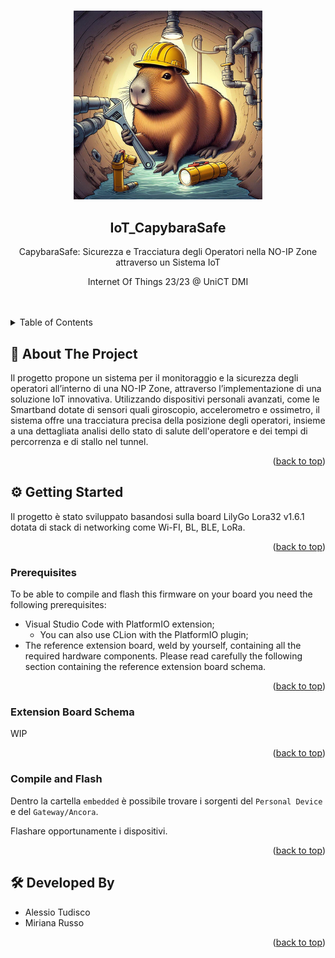 <a name="readme-top"></a>

<!-- Presentation Block -->
<br />

<div align="center">

  <a href="https://github.com/LightDestory/IoT_CapybaraSafe">
    <img src="https://raw.githubusercontent.com/LightDestory/IoT_CapybaraSafe/master/.github/assets/images/presentation_image.jpg" alt="Preview" width="60%">
  </a>

  <h2 align="center">IoT_CapybaraSafe</h2>
  
  <p align="center">
      CapybaraSafe: Sicurezza e Tracciatura degli Operatori nella NO-IP Zone attraverso un Sistema IoT
  </p>

  <p align="center">
      Internet Of Things 23/23 @ UniCT DMI
  </p>
  
  <br />
  <br />

</div>

<!-- ToC -->

<details>
  <summary>Table of Contents</summary>
  <ol>
    <li>
      <a href="#book-about-the-project">📖 About The Project</a>
    </li>
    <li>
      <a href="#gear-getting-started">⚙️ Getting Started</a>
      <ul>
        <li><a href="#prerequisites">Prerequisites</a></li>
        <li><a href="#extension-board-schema">Extension Board Schema</a></li>
        <li><a href="#compile-and-flash">Compile and Flash</a></li>
      </ul>
    </li>
    <li><a href="#hammer_and_wrench-developed-by">🛠️ Developed By</a></li>
  </ol>
</details>

<!-- About Block -->

## :book: About The Project

 Il progetto propone un sistema per il monitoraggio e la sicurezza degli operatori all’interno di una NO-IP Zone, attraverso l’implementazione di una soluzione IoT innovativa. Utilizzando dispositivi personali avanzati, come le Smartband dotate di sensori quali giroscopio, accelerometro e ossimetro, il sistema offre una tracciatura precisa della posizione degli operatori, insieme a una dettagliata analisi dello stato di salute dell'operatore e dei tempi di percorrenza e di stallo nel tunnel.

<p align="right">(<a href="#readme-top">back to top</a>)</p>

<!-- Setup Block -->

## :gear: Getting Started

Il progetto è stato sviluppato basandosi sulla board LilyGo Lora32 v1.6.1 dotata di stack di networking come Wi-FI, BL, BLE, LoRa.

<p align="right">(<a href="#readme-top">back to top</a>)</p>

### Prerequisites

To be able to compile and flash this firmware on your board you need the following prerequisites:

- Visual Studio Code with PlatformIO extension;
  - You can also use CLion with the PlatformIO plugin;
- The reference extension board, weld by yourself, containing all the required hardware components. Please read carefully the following section containing the reference extension board schema.

<p align="right">(<a href="#readme-top">back to top</a>)</p>

### Extension Board Schema

WIP

<p align="right">(<a href="#readme-top">back to top</a>)</p>

### Compile and Flash

Dentro la cartella `embedded` è possibile trovare i sorgenti del `Personal Device` e del `Gateway/Ancora`.

Flashare opportunamente i dispositivi.

<p align="right">(<a href="#readme-top">back to top</a>)</p>


## :hammer_and_wrench: Developed By

- Alessio Tudisco
- Miriana Russo

<p align="right">(<a href="#readme-top">back to top</a>)</p>
